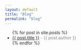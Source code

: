 ```yaml
---
layout: default
title: "Blog"
permalink: "blog"
---
```


<ul>
  {% for post in site.posts %}
    <li>
      <a href="{{ post.url }}">{{ post.title }}</a>
      <span style="color: gray;"> - {{ post.author }}</span>
    </li>
  {% endfor %}
</ul>
